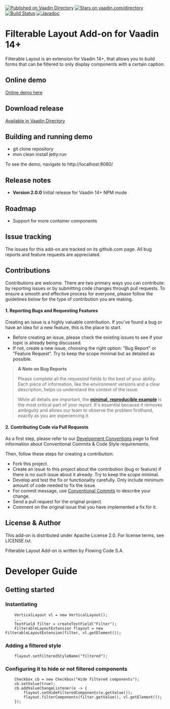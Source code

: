 [![Published on Vaadin Directory](https://img.shields.io/badge/Vaadin%20Directory-published-00b4f0.svg)](https://vaadin.com/directory/component/filterable-layout-add-on)
[![Stars on vaadin.com/directory](https://img.shields.io/vaadin-directory/star/filterable-layout-add-on.svg)](https://vaadin.com/directory/component/filterable-layout-add-on)
[![Build Status](https://jenkins.flowingcode.com/buildStatus/icon?job=FilterableLayout-14-addon)](https://jenkins.flowingcode.com/job/FilterableLayout-14-addon)
[![Javadoc](https://img.shields.io/badge/javadoc-00b4f0)](https://javadoc.flowingcode.com/artifact/com.flowingcode.vaadin.addons/filterable-layout-addon)

# Filterable Layout Add-on for Vaadin 14+

Filterable Layout is an extension for Vaadin 14+, that allows you to build forms that can be filtered to only display components with a certain caption.

## Online demo

[Online demo here](http://addonsv14.flowingcode.com/filterablelayout)

## Download release

[Available in Vaadin Directory](https://vaadin.com/directory/component/filterable-layout-add-on)

## Building and running demo

- git clone repository
- mvn clean install jetty:run

To see the demo, navigate to http://localhost:8080/

## Release notes

- **Version 2.0.0** Initial release for Vaadin 14+ NPM mode

## Roadmap

* Support for more container components

## Issue tracking

The issues for this add-on are tracked on its github.com page. All bug reports and feature requests are appreciated. 

## Contributions

Contributions are welcome. There are two primary ways you can contribute: by reporting issues or by submitting code changes through pull requests. To ensure a smooth and effective process for everyone, please follow the guidelines below for the type of contribution you are making.

#### 1. Reporting Bugs and Requesting Features

Creating an issue is a highly valuable contribution. If you've found a bug or have an idea for a new feature, this is the place to start.

* Before creating an issue, please check the existing issues to see if your topic is already being discussed.
* If not, create a new issue, choosing the right option: "Bug Report" or "Feature Request". Try to keep the scope minimal but as detailed as possible.

> **A Note on Bug Reports**
> 
> Please complete all the requested fields to the best of your ability. Each piece of information, like the environment versions and a clear description, helps us understand the context of the issue.
> 
> While all details are important, the **[minimal, reproducible example](https://stackoverflow.com/help/minimal-reproducible-example)** is the most critical part of your report. It's essential because it removes ambiguity and allows our team to observe the problem firsthand, exactly as you are experiencing it.

#### 2. Contributing Code via Pull Requests

As a first step, please refer to our [Development Conventions](https://github.com/FlowingCode/DevelopmentConventions) page to find information about Conventional Commits & Code Style requirements.

Then, follow these steps for creating a contribution:
 
- Fork this project.
- Create an issue to this project about the contribution (bug or feature) if there is no such issue about it already. Try to keep the scope minimal.
- Develop and test the fix or functionality carefully. Only include minimum amount of code needed to fix the issue.
- For commit message, use [Conventional Commits](https://github.com/FlowingCode/DevelopmentConventions/blob/main/conventional-commits.md) to describe your change.
- Send a pull request for the original project.
- Comment on the original issue that you have implemented a fix for it.

## License & Author

This add-on is distributed under Apache License 2.0. For license terms, see LICENSE.txt.

Filterable Layout Add-on is written by Flowing Code S.A.

# Developer Guide

## Getting started

### Instantiating

        VerticalLayout vl = new VerticalLayout();
		...
		TextField filter = createTextField("Filter");
		FilterableLayoutExtension flayout = new FilterableLayoutExtension(filter, vl.getElement());

### Adding a filtered style

		flayout.setFilteredStyleName("filtered");

### Configuring it to hide or not filtered components

		Checkbox cb = new Checkbox("Hide filtered components");
		cb.setValue(true);
		cb.addValueChangeListener(e -> {
			flayout.setHideFilteredComponents(e.getValue());
			flayout.filterComponents(filter.getValue(), vl.getElement());
		});




